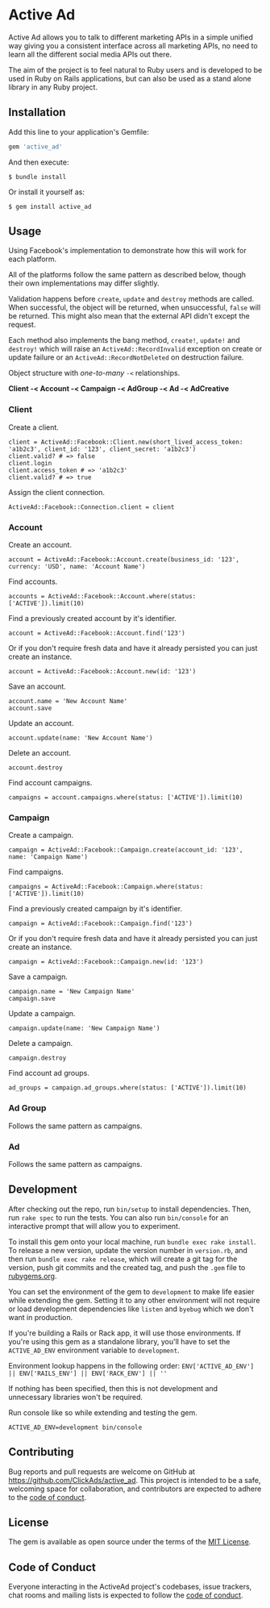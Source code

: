 # Active Ad

Active Ad allows you to talk to different marketing APIs in a simple unified way giving you a consistent interface across all marketing APIs, no need to learn all the different social media APIs out there.

The aim of the project is to feel natural to Ruby users and is developed to be used in Ruby on Rails applications, but can also be used as a stand alone library in any Ruby project.

## Installation

Add this line to your application's Gemfile:

```ruby
gem 'active_ad'
```

And then execute:

    $ bundle install

Or install it yourself as:

    $ gem install active_ad

## Usage

Using Facebook's implementation to demonstrate how this will work for each platform.

All of the platforms follow the same pattern as described below, though their own implementations may differ slightly.

Validation happens before `create`, `update` and `destroy` methods are called. When successful, the object will be returned, when unsuccessful, `false`
will be returned. This might also mean that the external API didn't except the request.

Each method also implements the bang method, `create!`, `update!` and `destroy!` which will raise an `ActiveAd::RecordInvalid` exception on create or update
failure or an `ActiveAd::RecordNotDeleted` on destruction failure.

Object structure with *one-to-many* `-<` relationships.

**Client -< Account -< Campaign -< AdGroup -< Ad -< AdCreative**

### Client

Create a client.

    client = ActiveAd::Facebook::Client.new(short_lived_access_token: 'a1b2c3', client_id: '123', client_secret: 'a1b2c3')
    client.valid? # => false
    client.login
    client.access_token # => 'a1b2c3'
    client.valid? # => true

Assign the client connection.

    ActiveAd::Facebook::Connection.client = client

### Account

Create an account.

    account = ActiveAd::Facebook::Account.create(business_id: '123', currency: 'USD', name: 'Account Name')

Find accounts.

    accounts = ActiveAd::Facebook::Account.where(status: ['ACTIVE']).limit(10)

Find a previously created account by it's identifier.

    account = ActiveAd::Facebook::Account.find('123')

Or if you don't require fresh data and have it already persisted you can just create an instance.

    account = ActiveAd::Facebook::Account.new(id: '123')

Save an account.

    account.name = 'New Account Name'
    account.save

Update an account.

    account.update(name: 'New Account Name')

Delete an account.

    account.destroy

Find account campaigns.

    campaigns = account.campaigns.where(status: ['ACTIVE']).limit(10)

### Campaign

Create a campaign.

    campaign = ActiveAd::Facebook::Campaign.create(account_id: '123', name: 'Campaign Name')

Find campaigns.

    campaigns = ActiveAd::Facebook::Campaign.where(status: ['ACTIVE']).limit(10)

Find a previously created campaign by it's identifier.

    campaign = ActiveAd::Facebook::Campaign.find('123')

Or if you don't require fresh data and have it already persisted you can just create an instance.

    campaign = ActiveAd::Facebook::Campaign.new(id: '123')

Save a campaign.

    campaign.name = 'New Campaign Name'
    campaign.save

Update a campaign.

    campaign.update(name: 'New Campaign Name')

Delete a campaign.

    campaign.destroy

Find account ad groups.

    ad_groups = campaign.ad_groups.where(status: ['ACTIVE']).limit(10)

### Ad Group

Follows the same pattern as campaigns.

### Ad

Follows the same pattern as campaigns.

## Development

After checking out the repo, run `bin/setup` to install dependencies. Then, run `rake spec` to run the tests. You can also run `bin/console` for an interactive prompt that will allow you to experiment.

To install this gem onto your local machine, run `bundle exec rake install`. To release a new version, update the version number in `version.rb`, and then run `bundle exec rake release`, which will create a git tag for the version, push git commits and the created tag, and push the `.gem` file to [rubygems.org](https://rubygems.org).

You can set the environment of the gem to `development` to make life easier while extending the gem. Setting it to any other environment will not require or load development dependencies like `listen` and `byebug` which we don't want in production.

If you're building a Rails or Rack app, it will use those environments. If you're using this gem as a standalone library, you'll have to set the `ACTIVE_AD_ENV` environment variable to `development`.

Environment lookup happens in the following order: `ENV['ACTIVE_AD_ENV'] || ENV['RAILS_ENV'] || ENV['RACK_ENV'] || ''`

If nothing has been specified, then this is not development and unnecessary libraries won't be required.

Run console like so while extending and testing the gem.

    ACTIVE_AD_ENV=development bin/console

## Contributing

Bug reports and pull requests are welcome on GitHub at https://github.com/ClickAds/active_ad. This project is intended to be a safe, welcoming space for collaboration, and contributors are expected to adhere to the [code of conduct](https://github.com/ClickAds/active_ad/blob/main/CODE_OF_CONDUCT.md).

## License

The gem is available as open source under the terms of the [MIT License](https://opensource.org/licenses/MIT).

## Code of Conduct

Everyone interacting in the ActiveAd project's codebases, issue trackers, chat rooms and mailing lists is expected to follow the [code of conduct](https://github.com/ClickAds/active_ad/blob/main/CODE_OF_CONDUCT.md).
